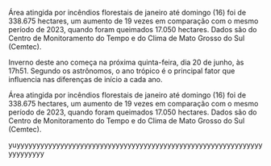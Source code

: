 
Área atingida por incêndios florestais de janeiro até domingo (16) foi de 338.675 hectares, um aumento de 19 vezes em comparação com o mesmo período de 2023, quando foram queimados 17.050 hectares. Dados são do Centro de Monitoramento do Tempo e do Clima de Mato Grosso do Sul (Cemtec).   

Inverno deste ano começa na próxima quinta-feira, dia 20 de junho, às 17h51. Segundo os astrônomos, o ano trópico é o principal fator que influencia nas diferenças de início a cada ano.     

Área atingida por incêndios florestais de janeiro até domingo (16) foi de 338.675 hectares, um aumento de 19 vezes em comparação com o mesmo período de 2023, quando foram queimados 17.050 hectares. Dados são do Centro de Monitoramento do Tempo e do Clima de Mato Grosso do Sul (Cemtec).


yuyyyyyyyyyyyyyyyyyyyyyyyyyyyyyyyyyyyyyyyyyyyyyyyyyyyyyyyyyyyyyyyyyyyyyyy

